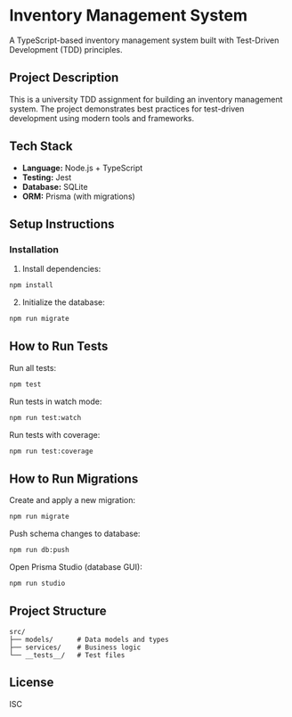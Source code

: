# Inventory Management System

A TypeScript-based inventory management system built with Test-Driven Development (TDD) principles.

## Project Description

This is a university TDD assignment for building an inventory management system. The project demonstrates best practices for test-driven development using modern tools and frameworks.

## Tech Stack

- **Language:** Node.js + TypeScript
- **Testing:** Jest
- **Database:** SQLite
- **ORM:** Prisma (with migrations)

## Setup Instructions

### Installation

1. Install dependencies:
```bash
npm install
```

2. Initialize the database:
```bash
npm run migrate
```

## How to Run Tests

Run all tests:
```bash
npm test
```

Run tests in watch mode:
```bash
npm run test:watch
```

Run tests with coverage:
```bash
npm run test:coverage
```

## How to Run Migrations

Create and apply a new migration:
```bash
npm run migrate
```

Push schema changes to database:
```bash
npm run db:push
```

Open Prisma Studio (database GUI):
```bash
npm run studio
```

## Project Structure

```
src/
├── models/      # Data models and types
├── services/    # Business logic
└── __tests__/   # Test files
```

## License

ISC